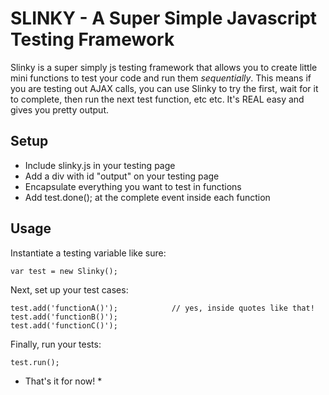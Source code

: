 # SLINKY - A Super Simple Javascript Testing Framework 

Slinky is a super simply js testing framework that allows you to create little mini 
functions to test your code and run them _sequentially_.  This means if you are 
testing out AJAX calls, you can use Slinky to try the first, wait for it to complete, 
then run the next test function, etc etc.  It's REAL easy and gives you pretty output.

## Setup 

* Include slinky.js in your testing page
* Add a div with id "output" on your testing page
* Encapsulate everything you want to test in functions
* Add test.done(); at the complete event inside each function

## Usage 

Instantiate a testing variable like sure:

    var test = new Slinky();

Next, set up your test cases:
 
    test.add('functionA()');			// yes, inside quotes like that!
    test.add('functionB()');			
    test.add('functionC()');			

Finally, run your tests:

	test.run();
	
* That's it for now!  *


